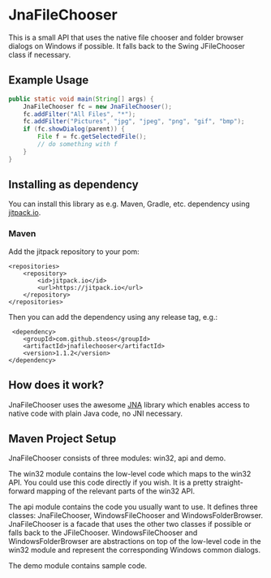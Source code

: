# JnaFileChooser

This is a small API that uses the native file chooser and folder browser 
dialogs on Windows if possible. It falls back to the Swing JFileChooser 
class if necessary.

## Example Usage

```java
public static void main(String[] args) {
    JnaFileChooser fc = new JnaFileChooser();
    fc.addFilter("All Files", "*");
    fc.addFilter("Pictures", "jpg", "jpeg", "png", "gif", "bmp");
    if (fc.showDialog(parent)) {
        File f = fc.getSelectedFile();
        // do something with f
    }
}
```

## Installing as dependency

You can install this library as e.g. Maven, Gradle, etc. dependency using [jitpack.io](https://jitpack.io/).

### Maven

Add the jitpack repository to your pom:

```pom
<repositories>
    <repository>
        <id>jitpack.io</id>
        <url>https://jitpack.io</url>
    </repository>
</repositories>
```

Then you can add the dependency using any release tag, e.g.:

```pom
 <dependency>
    <groupId>com.github.steos</groupId>
    <artifactId>jnafilechooser</artifactId>
    <version>1.1.2</version>
</dependency>
```
## How does it work?

JnaFileChooser uses the awesome [JNA][1] library which enables access to native
code with plain Java code, no JNI necessary.


## Maven Project Setup

JnaFileChooser consists of three modules: win32, api and demo. 

The win32 module contains the low-level code which maps to the win32 API. You 
could use this code directly if you wish. It is a pretty straight-forward
mapping of the relevant parts of the win32 API.

The api module contains the code you usually want to use. It defines three
classes: JnaFileChooser, WindowsFileChooser and WindowsFolderBrowser.
JnaFileChooser is a facade that uses the other two classes if possible or falls
back to the JFileChooser. WindowsFileChooser and WindowsFolderBrowser are
abstractions on top of the low-level code in the win32 module and represent
the corresponding Windows common dialogs.

The demo module contains sample code.


[1]: https://github.com/twall/jna